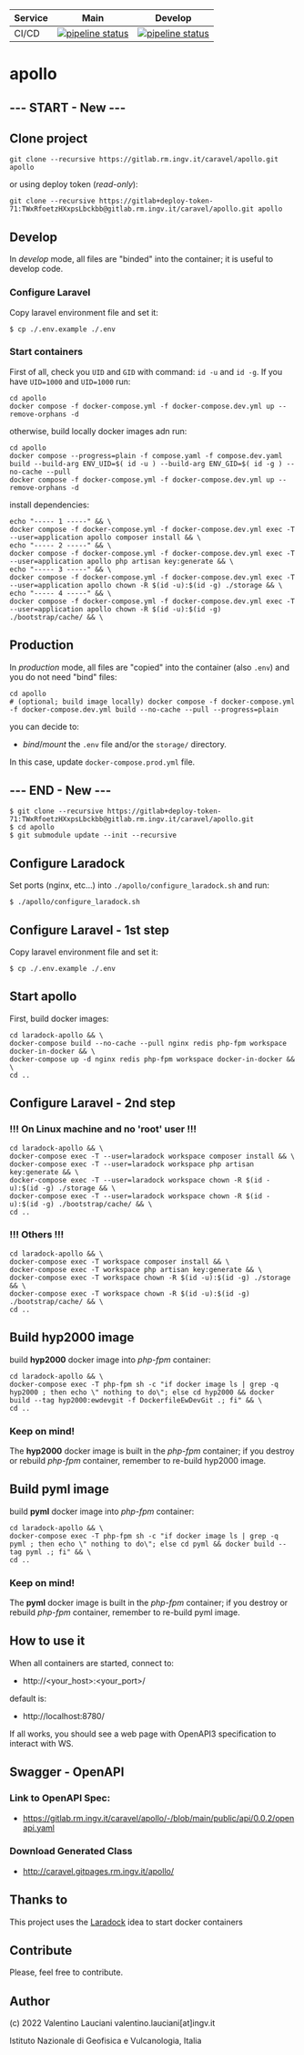 |**Service**|**Main**|**Develop**|
|---|---|---|
|CI/CD|[![pipeline status](https://gitlab.rm.ingv.it/caravel/apollo/badges/main/pipeline.svg)](https://gitlab.rm.ingv.it/caravel/apollo/-/commits/main)|[![pipeline status](https://gitlab.rm.ingv.it/caravel/apollo/badges/develop/pipeline.svg)](https://gitlab.rm.ingv.it/caravel/apollo/-/commits/develop)|

# apollo

## --- START - New ---
## Clone project
```
git clone --recursive https://gitlab.rm.ingv.it/caravel/apollo.git apollo
```
or using deploy token (*read-only*):
```
git clone --recursive https://gitlab+deploy-token-71:TWxRfoetzHXxpsLbckbb@gitlab.rm.ingv.it/caravel/apollo.git apollo
```
## Develop
In *develop* mode, all files are "binded" into the container; it is useful to develop code.
### Configure Laravel
Copy laravel environment file and set it:
```
$ cp ./.env.example ./.env
```
### Start containers

First of all, check you `UID` and `GID` with command: `id -u` and `id -g`.
If you have `UID=1000` and `UID=1000` run:
```
cd apollo
docker compose -f docker-compose.yml -f docker-compose.dev.yml up --remove-orphans -d
```

otherwise, build locally docker images adn run:
```
cd apollo
docker compose --progress=plain -f compose.yaml -f compose.dev.yaml build --build-arg ENV_UID=$( id -u ) --build-arg ENV_GID=$( id -g ) --no-cache --pull
docker compose -f docker-compose.yml -f docker-compose.dev.yml up --remove-orphans -d
```

install dependencies:
```
echo "----- 1 -----" && \
docker compose -f docker-compose.yml -f docker-compose.dev.yml exec -T --user=application apollo composer install && \
echo "----- 2 -----" && \
docker compose -f docker-compose.yml -f docker-compose.dev.yml exec -T --user=application apollo php artisan key:generate && \
echo "----- 3 -----" && \
docker compose -f docker-compose.yml -f docker-compose.dev.yml exec -T --user=application apollo chown -R $(id -u):$(id -g) ./storage && \
echo "----- 4 -----" && \
docker compose -f docker-compose.yml -f docker-compose.dev.yml exec -T --user=application apollo chown -R $(id -u):$(id -g) ./bootstrap/cache/ && \ 
```

## Production
In *production* mode, all files are "copied" into the container (also `.env`) and you do not need "bind" files:
```
cd apollo
# (optional; build image locally) docker compose -f docker-compose.yml -f docker-compose.dev.yml build --no-cache --pull --progress=plain
```
you can decide to:
-  *bind*/*mount* the `.env` file and/or the `storage/` directory. 

In this case, update `docker-compose.prod.yml` file.


## --- END - New ---


```
$ git clone --recursive https://gitlab+deploy-token-71:TWxRfoetzHXxpsLbckbb@gitlab.rm.ingv.it/caravel/apollo.git
$ cd apollo
$ git submodule update --init --recursive
```

## Configure Laradock
Set ports (nginx, etc...) into  `./apollo/configure_laradock.sh` and run:
```
$ ./apollo/configure_laradock.sh
```

## Configure Laravel - 1st step
Copy laravel environment file and set it:
```
$ cp ./.env.example ./.env
```

## Start apollo
First, build docker images:

```
cd laradock-apollo && \
docker-compose build --no-cache --pull nginx redis php-fpm workspace docker-in-docker && \
docker-compose up -d nginx redis php-fpm workspace docker-in-docker && \
cd ..
```

## Configure Laravel - 2nd step
### !!! On Linux machine and no 'root' user !!!
```
cd laradock-apollo && \
docker-compose exec -T --user=laradock workspace composer install && \
docker-compose exec -T --user=laradock workspace php artisan key:generate && \
docker-compose exec -T --user=laradock workspace chown -R $(id -u):$(id -g) ./storage && \
docker-compose exec -T --user=laradock workspace chown -R $(id -u):$(id -g) ./bootstrap/cache/ && \
cd ..
```

### !!! Others !!!
```
cd laradock-apollo && \
docker-compose exec -T workspace composer install && \
docker-compose exec -T workspace php artisan key:generate && \
docker-compose exec -T workspace chown -R $(id -u):$(id -g) ./storage && \
docker-compose exec -T workspace chown -R $(id -u):$(id -g) ./bootstrap/cache/ && \
cd ..
```

## Build hyp2000 image
build **hyp2000** docker image into *php-fpm* container:
```
cd laradock-apollo && \
docker-compose exec -T php-fpm sh -c "if docker image ls | grep -q hyp2000 ; then echo \" nothing to do\"; else cd hyp2000 && docker build --tag hyp2000:ewdevgit -f DockerfileEwDevGit .; fi" && \
cd ..
```

### Keep on mind!
The **hyp2000** docker image is built in the *php-fpm* container; if you destroy or rebuild *php-fpm* container, remember to re-build hyp2000 image.

## Build pyml image
build **pyml** docker image into *php-fpm* container:
```
cd laradock-apollo && \
docker-compose exec -T php-fpm sh -c "if docker image ls | grep -q pyml ; then echo \" nothing to do\"; else cd pyml && docker build --tag pyml .; fi" && \
cd ..
```

### Keep on mind!
The **pyml** docker image is built in the *php-fpm* container; if you destroy or rebuild *php-fpm* container, remember to re-build pyml image.

## How to use it
When all containers are started, connect to: 
- http://<your_host>:<your_port>/

default is:
- http://localhost:8780/

If all works, you should see a web page with OpenAPI3 specification to interact with WS.

## Swagger - OpenAPI
### Link to OpenAPI Spec: 
- https://gitlab.rm.ingv.it/caravel/apollo/-/blob/main/public/api/0.0.2/openapi.yaml
### Download Generated Class
- http://caravel.gitpages.rm.ingv.it/apollo/

## Thanks to
This project uses the [Laradock](https://github.com/laradock/laradock) idea to start docker containers

## Contribute
Please, feel free to contribute.

## Author
(c) 2022 Valentino Lauciani valentino.lauciani[at]ingv.it 

Istituto Nazionale di Geofisica e Vulcanologia, Italia
